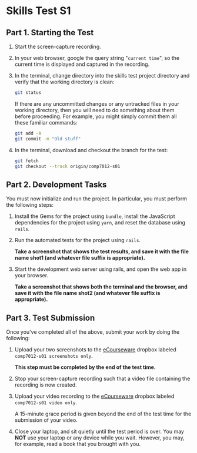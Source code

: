 # Skills Test S1

## Part 1. Starting the Test

1. Start the screen-capture recording.

1. In your web browser, google the query string "`current time`", so the current time is displayed and captured in the recording.

1. In the terminal, change directory into the skills test project directory and verify that the working directory is clean:

    ```bash
    git status
    ```

    If there are any uncommitted changes or any untracked files in your working directory, then you will need to do something about them before proceeding. For example, you might simply commit them all these familiar commands:

    ```bash
    git add -A
    git commit -m "Old stuff"
    ```

1. In the terminal, download and checkout the branch for the test:

    ```bash
    git fetch
    git checkout --track origin/comp7012-s01
    ```

## Part 2. Development Tasks

You must now initialize and run the project. In particular, you must perform the following steps:

1. Install the Gems for the project using `bundle`, install the JavaScript dependencies for the project using `yarn`, and reset the database using `rails`.

1. Run the automated tests for the project using `rails`.

    **Take a screenshot that shows the test results, and save it with the file name shot1 (and whatever file suffix is appropriate).**

1. Start the development web server using rails, and open the web app in your browser.

    **Take a screenshot that shows both the terminal and the browser, and save it with the file name shot2 (and whatever file suffix is appropriate).**

## Part 3. Test Submission

Once you've completed all of the above, submit your work by doing the following:

1. Upload your two screenshots to the [eCourseware](https://elearn.memphis.edu/) dropbox labeled `comp7012-s01 screenshots only`.

    **This step must be completed by the end of the test time.**

1. Stop your screen-capture recording such that a video file containing the recording is now created.

1. Upload your video recording to the [eCourseware](https://elearn.memphis.edu/) dropbox labeled `comp7012-s01 video only`.

    A 15-minute grace period is given beyond the end of the test time for the submission of your video.

1. Close your laptop, and sit quietly until the test period is over. You may **NOT** use your laptop or any device while you wait. However, you may, for example, read a book that you brought with you.
